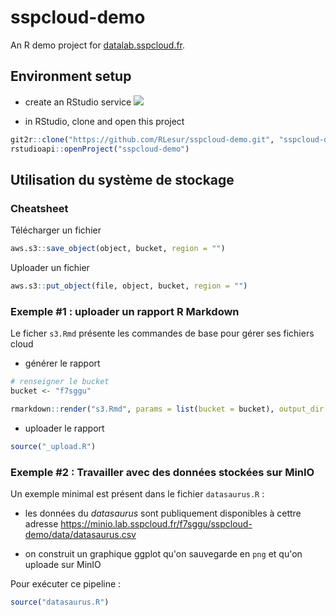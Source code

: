 # sspcloud-demo

An R demo project for [datalab.sspcloud.fr](https://datalab.sspcloud.fr).

## Environment setup

- create an RStudio service [![](https://img.shields.io/badge/SSPCloud-RStudio-%2376abdd)](https://datalab.sspcloud.fr/my-lab/catalogue/inseefrlab-datascience/rstudio/deploiement)

- in RStudio, clone and open this project
```r
git2r::clone("https://github.com/RLesur/sspcloud-demo.git", "sspcloud-demo")
rstudioapi::openProject("sspcloud-demo")
```

## Utilisation du système de stockage

### Cheatsheet

Télécharger un fichier

```r
aws.s3::save_object(object, bucket, region = "")
```

Uploader un fichier

```r
aws.s3::put_object(file, object, bucket, region = "")
```

### Exemple #1 : uploader un rapport R Markdown

Le ficher `s3.Rmd` présente les commandes de base pour gérer ses fichiers cloud

- générer le rapport
```r
# renseigner le bucket
bucket <- "f7sggu"

rmarkdown::render("s3.Rmd", params = list(bucket = bucket), output_dir = "out")
```

- uploader le rapport
```r
source("_upload.R")
```

### Exemple #2 : Travailler avec des données stockées sur MinIO

Un exemple minimal est présent dans le fichier `datasaurus.R` :

- les données du _datasaurus_ sont publiquement disponibles à cettre adresse <https://minio.lab.sspcloud.fr/f7sggu/sspcloud-demo/data/datasaurus.csv>

- on construit un graphique ggplot qu'on sauvegarde en `png` et qu'on uploade sur MinIO

Pour exécuter ce pipeline :

```r
source("datasaurus.R")
```
